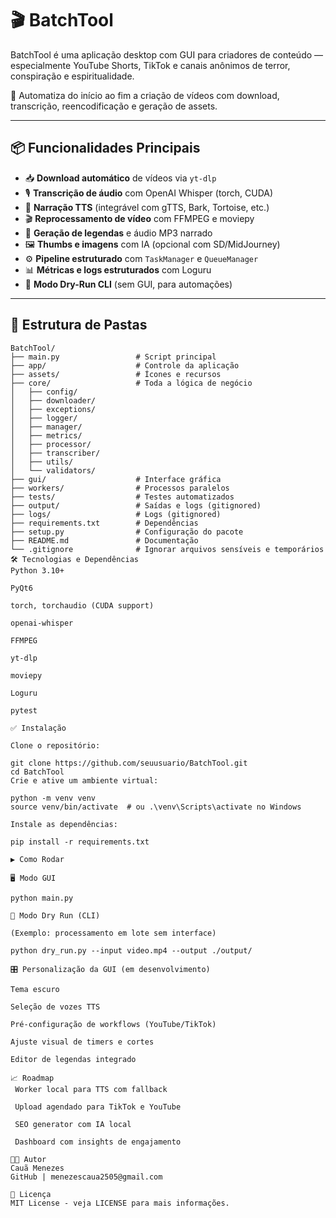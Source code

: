 # 🎬 BatchTool

BatchTool é uma aplicação desktop com GUI para criadores de conteúdo — especialmente YouTube Shorts, TikTok e canais anônimos de terror, conspiração e espiritualidade.

🚀 Automatiza do início ao fim a criação de vídeos com download, transcrição, reencodificação e geração de assets.  

---

## 📦 Funcionalidades Principais

- 📥 **Download automático** de vídeos via `yt-dlp`
- 🎙️ **Transcrição de áudio** com OpenAI Whisper (torch, CUDA)
- 🧠 **Narração TTS** (integrável com gTTS, Bark, Tortoise, etc.)
- 🎬 **Reprocessamento de vídeo** com FFMPEG e moviepy
- 📄 **Geração de legendas** e áudio MP3 narrado
- 🖼️ **Thumbs e imagens** com IA (opcional com SD/MidJourney)
- ⚙️ **Pipeline estruturado** com `TaskManager` e `QueueManager`
- 📊 **Métricas e logs estruturados** com Loguru
- 🧪 **Modo Dry-Run CLI** (sem GUI, para automações)

---

## 📂 Estrutura de Pastas

```plaintext
BatchTool/
├── main.py                 # Script principal
├── app/                    # Controle da aplicação
├── assets/                 # Ícones e recursos
├── core/                   # Toda a lógica de negócio
│   ├── config/
│   ├── downloader/
│   ├── exceptions/
│   ├── logger/
│   ├── manager/
│   ├── metrics/
│   ├── processor/
│   ├── transcriber/
│   ├── utils/
│   └── validators/
├── gui/                    # Interface gráfica
├── workers/                # Processos paralelos
├── tests/                  # Testes automatizados
├── output/                 # Saídas e logs (gitignored)
├── logs/                   # Logs (gitignored)
├── requirements.txt        # Dependências
├── setup.py                # Configuração do pacote
├── README.md               # Documentação
└── .gitignore              # Ignorar arquivos sensíveis e temporários
🛠️ Tecnologias e Dependências
Python 3.10+

PyQt6

torch, torchaudio (CUDA support)

openai-whisper

FFMPEG

yt-dlp

moviepy

Loguru

pytest

✅ Instalação

Clone o repositório:

git clone https://github.com/seuusuario/BatchTool.git
cd BatchTool
Crie e ative um ambiente virtual:

python -m venv venv
source venv/bin/activate  # ou .\venv\Scripts\activate no Windows

Instale as dependências:

pip install -r requirements.txt

▶️ Como Rodar

🖥️ Modo GUI

python main.py

🧪 Modo Dry Run (CLI)

(Exemplo: processamento em lote sem interface)

python dry_run.py --input video.mp4 --output ./output/

🎛️ Personalização da GUI (em desenvolvimento)

Tema escuro

Seleção de vozes TTS

Pré-configuração de workflows (YouTube/TikTok)

Ajuste visual de timers e cortes

Editor de legendas integrado

📈 Roadmap
 Worker local para TTS com fallback

 Upload agendado para TikTok e YouTube

 SEO generator com IA local

 Dashboard com insights de engajamento

👨‍💻 Autor
Cauã Menezes
GitHub | menezescaua2505@gmail.com

📄 Licença
MIT License - veja LICENSE para mais informações.
